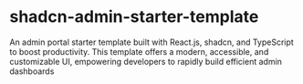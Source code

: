 # shadcn-admin-starter-template
An admin portal starter template built with React.js, shadcn, and TypeScript to boost productivity. This template offers a modern, accessible, and customizable UI, empowering developers to rapidly build efficient admin dashboards
